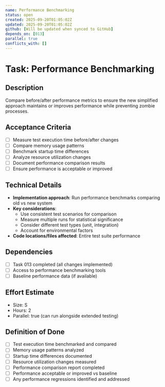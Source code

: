```yaml
---
name: Performance Benchmarking
status: open
created: 2025-09-20T01:05:02Z
updated: 2025-09-20T01:05:02Z
github: [Will be updated when synced to GitHub]
depends_on: [013]
parallel: true
conflicts_with: []
---
```


# Task: Performance Benchmarking

## Description

Compare before/after performance metrics to ensure the new simplified approach
maintains or improves performance while preventing zombie processes.

## Acceptance Criteria

- [ ] Measure test execution time before/after changes
- [ ] Compare memory usage patterns
- [ ] Benchmark startup time differences
- [ ] Analyze resource utilization changes
- [ ] Document performance comparison results
- [ ] Ensure performance is acceptable or improved

## Technical Details

- **Implementation approach**: Run performance benchmarks comparing old vs new
  system
- **Key considerations**:
  - Use consistent test scenarios for comparison
  - Measure multiple runs for statistical significance
  - Consider different test types (unit, integration)
  - Account for environmental factors
- **Code locations/files affected**: Entire test suite performance

## Dependencies

- [ ] Task 013 completed (all changes implemented)
- [ ] Access to performance benchmarking tools
- [ ] Baseline performance data (if available)

## Effort Estimate

- Size: S
- Hours: 2
- Parallel: true (can run alongside extended testing)

## Definition of Done

- [ ] Test execution time benchmarked and compared
- [ ] Memory usage patterns analyzed
- [ ] Startup time differences documented
- [ ] Resource utilization changes measured
- [ ] Performance comparison report completed
- [ ] Performance acceptable or improved vs baseline
- [ ] Any performance regressions identified and addressed

